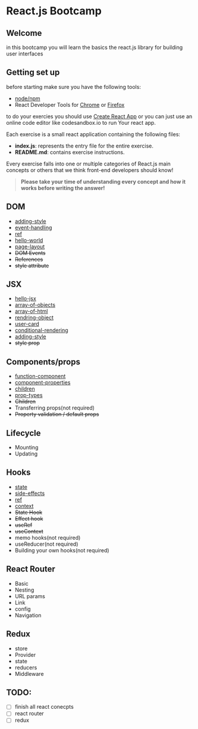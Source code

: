 # React.js Bootcamp

## Welcome
in this bootcamp you will learn the basics the react.js library for building user interfaces

## Getting set up
before starting make sure you have the following tools:
 - [node/npm](https://nodejs.org/en/)
 - React Developer Tools for [Chrome](https://chrome.google.com/webstore/detail/react-developer-tools/fmkadmapgofadopljbjfkapdkoienihi?hl=en) or [Firefox](https://addons.mozilla.org/en-US/firefox/addon/react-devtools/)

to do your exercies you should use [Create React App](https://reactjs.org/docs/create-a-new-react-app.html) or you can just use an online code editor like codesandbox.io to run Your react app.

Each exercise is a small react application containing the following files:

- **index.js**: represents the entry file for the entire exercise.
- **README.md**: contains exercise instructions.

Every exercise falls into one or multiple categories of React.js main concepts or others that we think front-end developers should know!

> **Please take your time of understanding every concept and how it works before writing the answer!**


## DOM
- [adding-style](https://github.com/adouz/react-bootcamp/tree/main/adding-style)
- [event-handling](https://github.com/adouz/react-bootcamp/tree/main/event-handling)
- [ref](https://github.com/adouz/react-bootcamp/tree/main/ref)
- [hello-world](https://github.com/adouz/react-bootcamp/tree/main/hello-world)
- [page-layout](https://github.com/adouz/react-bootcamp/tree/main/page-layout)
- <s>DOM Events</s>
- <s>References</s>
- <s>style attribute</s>

## JSX
- [hello-jsx](https://github.com/adouz/react-bootcamp/tree/main/hello-jsx)
- [array-of-objects](https://github.com/adouz/react-bootcamp/tree/main/array-of-objects)
- [array-of-html](https://github.com/adouz/react-bootcamp/tree/main/array-of-html)
- [rendring-object](https://github.com/adouz/react-bootcamp/tree/main/rendring-object)
- [user-card](https://github.com/adouz/react-bootcamp/tree/main/user-card)
- [conditional-rendering](https://github.com/adouz/react-bootcamp/tree/main/conditional-rendering)
- [adding-style](https://github.com/adouz/react-bootcamp/tree/main/adding-style)
- <s>style prop</s>

## Components/props
- [function-component](https://github.com/adouz/react-bootcamp/tree/main/function-component)
- [component-properties](https://github.com/adouz/react-bootcamp/tree/main/component-properties)
- [children](https://github.com/adouz/react-bootcamp/tree/main/children)
- [prop-types](https://github.com/adouz/react-bootcamp/tree/main/prop-types)
- <s>Children</s>
- Transferring props(not required)
- <s>Property validation / default props</s>

## Lifecycle
- Mounting
- Updating

## Hooks
- [state](https://github.com/adouz/react-bootcamp/tree/main/state)
- [side-effects](https://github.com/adouz/react-bootcamp/tree/main/side-effects)
- [ref](https://github.com/adouz/react-bootcamp/tree/main/ref)
- [context](https://github.com/adouz/react-bootcamp/tree/main/context)
- <s>State Hook</s>
- <s>Effect hook</s>
- <s>useRef</s>
- <s>useContext</s>
- memo hooks(not required)
- useReducer(not required)
- Building your own hooks(not required)

## React Router
- Basic
- Nesting
- URL params
- Link
- config
- Navigation

## Redux
- store
- Provider
- state
- reducers
- Middleware

## TODO:
- [ ] finish all react conecpts
- [ ] react router
- [ ] redux
